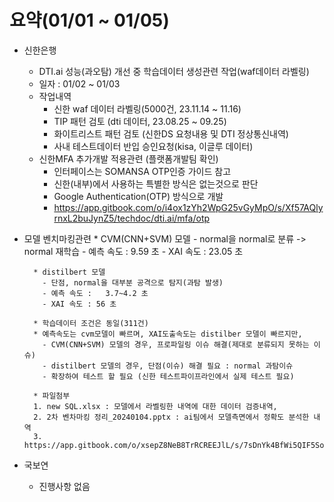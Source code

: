 # 요약(01/01 ~ 01/05)

* 신한은행
    * DTI.ai 성능(과오탐) 개선 중 학습데이터 생성관련 작업(waf데이터 라벨링)
    * 일자 : 01/02 ~ 01/03
    * 작업내역
        * 신한 waf 데이터 라벨링(5000건, 23.11.14 ~ 11.16)
        * TIP 패턴 검토 (dti 데이터, 23.08.25 ~ 09.25) 
        * 화이트리스트 패턴 검토 (신한DS 요청내용 및 DTI 정상통신내역)
        * 사내 테스트데이터 반입 승인요청(kisa, 이글루 데이터)
    * 신한MFA 추가개발 적용관련 (플랫폼개발팀 확인)
        * 인터페이스는 SOMANSA OTP인증 가이드 참고
        * 신한(내부)에서 사용하는 특별한 방식은 없는것으로 판단
        * Google Authentication(OTP) 방식으로 개발
        * https://app.gitbook.com/o/i4ox1zYh2WpG25vGyMpO/s/Xf57AQlyrnxL2buJynZ5/techdoc/dti.ai/mfa/otp

    
* 모델 벤치마킹관련
        *  CVM(CNN+SVM) 모델
          - normal을 normal로 분류 -> normal 재학습
          - 예측 속도 : 9.59 초
          - XAI 속도 : 23.05 초

        * distilbert 모델
          - 단점, normal을 대부분 공격으로 탐지(과탐 발생)                
          - 예측 속도 :   3.7~4.2 초
          - XAI 속도 : 56 초      

        * 학습데이터 조건은 동일(311건)
        * 예측속도는 cvm모델이 빠르며, XAI도출속도는 distilber 모델이 빠르지만,
          - CVM(CNN+SVM) 모델의 경우, 프로파일링 이슈 해결(제대로 분류되지 못하는 이슈)
          - distilbert 모델의 경우, 단점(이슈) 해결 필요 : normal 과탐이슈 
          - 확장하여 테스트 할 필요 (신한 테스트파이프라인에서 실제 테스트 필요)

        * 파일첨부 
        1. new SQL.xlsx : 모델에서 라벨링한 내역에 대한 데이터 검증내역,
        2. 2차 벤차마킹 정리_20240104.pptx : ai팀에서 모델측면에서 정확도 분석한 내역
        3. https://app.gitbook.com/o/xsepZ8NeB8TrRCREEJlL/s/7sDnYk4BfWi5QIF5SoK0/readme/sh03

* 국보연
    * 진행사항 없음 

